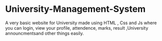 # University-Management-System
A very basic website for University made using HTML , Css and Js where you can login, view your profile, attendence, marks, result ,University announcmentsand other things easily.
